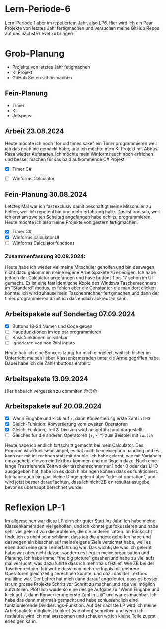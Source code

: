 # Lern-Periode-6
Lern-Periode 1 aber im repetiertem Jahr, also LP6. Hier wird ich ein Paar Projekte von letztes Jahr fertigmachen und versuchen meine GitHub Repos auf das nächste Level zu bringen

# Grob-Planung

- Projekte von letztes Jahr fetigmachen
- KI Projekt
- GitHub Seiten schön machen

  
## Fein-Planung

- Timer
- KI
- Jetspecs


## Arbeit 23.08.2024

Heute möchte ich noch "for old times sake" ein Timer programmieren weil ich das noch nie gemacht habe, und ich möchte mein KI Projekt mit Abbas Raza wieder Aufstarten.
Ich möchte mein Winforms auch noch erfrichen und besser machen für das bald aufkommende C# Projekt.

- [x] Timer C#
- [ ] Winforms Calculator


## Fein-Planung 30.08.2024

Letztes Mal war ich fast exclusiv damit beschäftigt meine Mitschüler zu helfen, weil ich repetent bin und mehr erfahrung habe. Das ist ironisch, weil ich erst am zweiten Schultag angefangen habe echt zu programmieren. Heute möchte ich also meine Projekte von gestern fertigmachen.

- [x] Timer C#
- [x] Winforms calculator UI
- [ ] Winforms Calculator functions

### Zusammenfassung 30.08.2024:
Heute habe ich wieder viel meine Mitschüler geholfen und bin deswegen nicht dazu gekommen meine eigene Arbeitspakete zu erledigen. Ich habe jedoch der Calculator angefangen und have buttons 1 bis 17 schon im UI gemacht. Es ist eine fast Identische Kopie des Windows Taschenrechners im "Standard" modus, es fehlen aber die Constanten die man dort clicken könnte. Ich wird zuhause mein Taschenrechner fertigmachen und dann der timer programmieren damit ich das endlich abkreuzen kann.

## Arbeitspakete auf Sondertag 07.09.2024

- [x] Buttons 18-24 Namen und Code geben
- [ ] Hauptfunktionen im top bar programmieren
- [ ] Basisfunktionen im sidebar
- [ ] Ignorieren von non Zahl inputs

Heute hab ich eine Sondersitzung für mich eingelegt, weil ich bisher im Unterricht meinen lieben Klassenkameraden unter die Arme gegriffen habe. Dabei habe ich die Zahlenbuttons erstellt.

## Arbeitspakete 13.09.2024

Hier habe ich vergessen zu commiten 😒😒😒

## Arbeitspakete auf 20.09.2024

- [x] Wenn Eingabe und klick auf `/`, dann Konvertierung erste Zahl in `LHO`
- [x] Gleich-Funktion: Konvertierung vom zweiten Operatoren
- [x] Gleich-Funktion, Teil 2: Division wird ausgeführt und dargestellt.
- [ ] Gleiches für die anderen Operatoren (+, -, *) zum Beispiel mit `switch`

Heute habe ich endlich fortschritt gemacht bei mein Calculator. Das Program ist aktuell sehr simpel, es hat noch kein exception handling und es kann nur mit int rechnen statt mit double. Ich habe gelernt, wie mit Variabeln umzugeheb, die von ein Textbox kommen und die Regeln dazu. Nach eine lange Frustrierende Zeit wo der taschenrechner nur 1 oder 0 oder das LHO ausgegeben hat, habe ich es doch hinbringen können dass es funktioniert. Ich habe auch ein paar kleine DInge gelernt über "oder of operation", und wird jetzt besser darauf achten, dass ich nicht ZB ein resultat asugebe, bevor es überhaupt berechnet wurde.


# Reflexion LP-1

Im allgemeinen war diese LP ein sehr guter Start ins Jahr. Ich habe meine Klassenkameraden viel geholfen, und ich könnte gut fokussieren und habe sehr viel gelernt von die probleme, die die anderen hatten. Im Rücksicht finde ich es nicht sehr schlimm, dass ich die andere geholfen habe und deswegen ein bisschen auf meine eigene Ziele verzichtet habe, weil es eben doch eine gute Lernerfahrung war. Das wichtigste was ich gelernt habe war aber nicht davon, sondern es liegt in meine organisation und Planung. Ich habe immer "the big picture" gesehen und habe zu viel aufs mal versucht, was dazu führte dass ich mehrmals festlief. Wie ZB bei der Taschenrechner:
Ich wollte dass man mehrere Inputs mit mehrere Operatoren gleichzeitig berechnen konnte, und dazu das der Textbox multiline war. Der Lehrer hat mich dann darauf angedeutet, dass es besser ist um grosse Projekte Schritt vor Schritt zu machen und soe viel möglich aufzuteilen. Plötzlich wurde so eine riesige Aufgabe zu "Wenn Eingabe und klick auf `/`, dann Konvertierung erste Zahl in `LHO`" und war es machbar. Ich habe das dann mehrmals gemacht und habe schlussendlich eine funktionierende Dividierungs-Funktion. Auf der nächste LP wird ich meine Arbetspakete möglichst konkret (wie oben) schreiben und wenn ich festlaufe, wird ich mal auszoomen und schauen wo ich kleine Teile zuerst erledigen kann.


